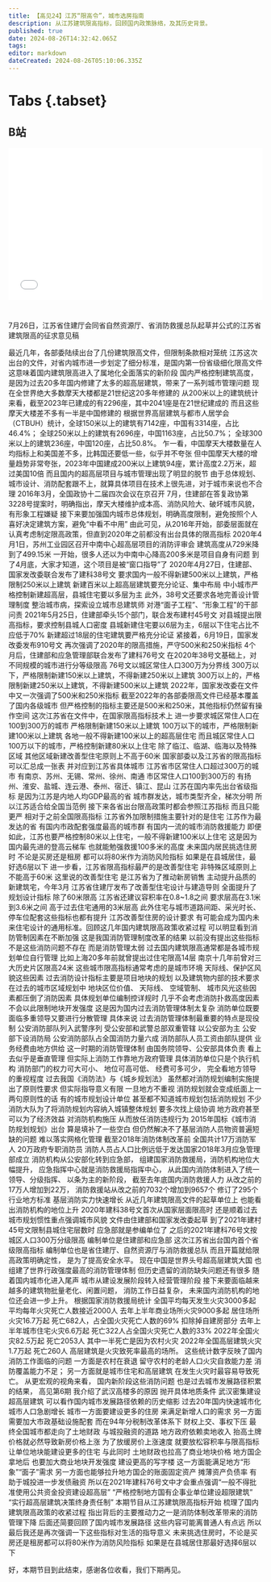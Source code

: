 ```yaml
---
title: 【高见24】江苏“限高令”，城市选房指南
description: 从江苏建筑限高指标，回顾国内政策脉络，及其历史背景。
published: true
date: 2024-08-26T14:32:42.065Z
tags: 
editor: markdown
dateCreated: 2024-08-26T05:10:06.335Z
---
```


# Tabs {.tabset}

## B站

<div style="position: relative; padding: 30% 45%;">
<iframe style="position: absolute; width: 100%; height: 100%; left: 0; top: 0;" src="//player.bilibili.com/player.html?&bvid=BV1Cb421E7Rp&page=1&as_wide=1&high_quality=1&danmaku=1&autoplay=0" scrolling="no" border="0" frameborder="no" framespacing="0" allowfullscreen="true"></iframe>
</div>


#

7月26日，江苏省住建厅会同省自然资源厅、省消防救援总队起草并公式的江苏省建筑限高的征求意见稿

最近几年，各部委陆续出台了几份建筑限高文件，但限制条款相对笼统
江苏这次出台的文件，对省内城市进一步划定了细分标准，是国内第一份省级细化限高文件
这意味着国内建筑限高进入了属地化全面落实的新阶段
国内严格控制建筑高度，是因为过去20多年国内修建了太多的超高层建筑，带来了一系列城市管理问题
现在全世界绝大多数摩天大楼都是21世纪这20多年修建的
从200米以上的建筑统计来看，截至2023年已建成的有2296座，其中2041座是在21世纪建成的
而且这些摩天大楼差不多有一半是中国修建的
根据世界高层建筑与都市人居学会（CTBUH）统计，全球150米以上的建筑有7142座，中国有3314座，占比46.4%；
全球250米以上的建筑有2696座，中国1163座，占比50.7%；
全球300米以上的建筑236座，中国120座，占比50.8%。
乍一看，中国摩天大楼数量在人均指标上和美国差不多，比韩国还要低一些，似乎并不夸张
但中国摩天大楼的增量趋势非常夸张，2023年中国建成200米以上建筑94座，累计高度2.2万米，超过美国10倍
而且国内的超高层项目与城市管理出现了明显的脱节
由于总体规划、城市设计、消防配套跟不上，就算具体项目在技术上很先进，对于城市来说也不合理
2016年3月，全国政协十二届四次会议在京召开
7月，住建部在答复政协第3228号提案时，明确指出，摩天大楼维护成本高、消防风险大、破坏城市风貌，有形象工程嫌疑
接下来要加强国内城市总体规划，明确高度限制，避免按照个人喜好决定建筑方案，避免“中看不中用”
由此可见，从2016年开始，部委层面就在认真考虑制定限高政策，但直到2020年之前都没有出台具体的限高指标
2020年4月1日，苏州工业园区召开中南中心超高层项目的消防评审会
建筑高度从729米降到了499.15米
一开始，很多人还以为中南中心降高200多米是项目自身有问题
到了4月底，大家才知道，这个项目是被“窗口指导”了
2020年4月27日，住建部、国家发改委联合发布了建科38号文
要求国内一般不得新建500米以上建筑，严格限制250米以上建筑
新建百米以上超高层建筑要充分论证、集中布局
中小城市严格控制新建超高层，县城住宅要以多层为主
此外，38号文还要求各地完善设计管理制度
整治城市病，探索设立城市总建筑师
对港“面子工程”、“形象工程”的干部问责
2021年5月25日，住建部牵头15个部门，联合发布建村45号文
对县城提出限高指标，要求控制县城人口密度
县城新建住宅要以6层为主，6层以下住宅占比不应低于70%
新建超过18层的住宅建筑要严格充分论证
紧接着，6月19日，国家发改委发布910号文
再次强调了2020年的限高措施，严守500米和250米指标
4个月后，住建部和应急管理部联合发布了建科76号文
在2020年38号文基础上，对不同规模的城市进行分等级限高
76号文以城区常住人口300万为分界线
300万以下，严格限制新建150米以上建筑，不得新建250米以上建筑
300万以上的，严格限制新建250米以上建筑，不得新建500米以上建筑
2022年，国家发改委在文件中又一次强调了500米和250米指标
截至2022年的各部委限高文件已经基本覆盖了国内各级城市
但严格控制的指标主要还是500米和250米，其他指标仍然留有操作空间
这次江苏省在文件中，在国家限高指标技术上
进一步要求城区常住人口在100到300万的城市
严格限制新建150米以上建筑
100万以下的城市，严格限制新建100米以上建筑
各地一般不得新建100米以上的超高层住宅
而且城区常住人口100万以下的城市，严格控制新建80米以上住宅
除了临江、临湖、临海以及特殊区域
其他区域新建改善型住宅原则上不高于60米
国家部委以及江苏省的限高指标可以汇总成一张表
并对应到江苏省具体城市
江苏省市区常住人口超过300万的城市
有南京、苏州、无锡、常州、徐州、南通
市区常住人口100到300万的
有扬州、淮安、盐城、连云港、泰州、宿迁、镇江、昆山
江苏在国内率先出台省级指标
是因为江苏是内地人均GDP最高的省
城市群发达，城市类型齐全，梯次分明
所以江苏适合给全国当范例
接下来各省出台限高政策时都会参照江苏指标
而且只能更严
相对于之前全国限高指标
江苏省外加限制措施主要针对的是住宅
江苏作为最发达的省
有国内市政配套强度最高的城市群
有国内一流的城市消防救援能力
即便如此，江苏也要严格控制80米以上住宅，一般不得新建100米以上住宅
这是因为国内最先进的登高云梯车
也就能勉强救援100多米的高度
未来国内居民挑选住房时
不论是买房还是租房
都可以将80米作为消防风险指标
如果是在县城居住，最好选6层以下
进一步看，江苏省限高指标最严的是改善型住宅
非特殊区域原则上不能高于60米
这里说的改善型住宅
是江苏省为了推动新房销售
主动提升品质的新建筑宅，今年3月
江苏省住建厅发布了改善型住宅设计与建造导则
全面提升了规划设计指标
除了60米限高
江苏省还建议容积率在0.8~1.8之间
要求层高在3.1米到3.6米之间
高于过去住宅通用的3米层高
此外住宅与城市道路间距、采光时长、停车位配套这些指标也都有提升
江苏改善型住房的设计要求
有可能会成为国内未来住宅设计的通用标准。回顾这几年国内建筑限高政策收紧过程
可以明显看到消防管制因素在不断加强
这是我国消防管理制度改革的结果
以前没有提出这些指标
不是这些消防问题不存在
而是消防管理太弱
过去国内建筑限高通常都是各城市规划单位自行管理
比如上海20多年前就曾提出过住宅限高14层
南京十几年前曾对三大历史片区限高24米
这些城市限高指标通常考虑的是城市环境
天际线、保护区风貌这些因素
过去消防设计指标主要是项目地块的规划
以及建筑物内部的技术要求
在过去的城市区域规划中
地块区位价值、
天际线、
空域管制、
城市风光这些因素都压倒了消防因素
具体规划单位编制控详规时
几乎不会考虑消防扑救高度因素
不会以此限制地块开发强度
这是因为国内过去消防管理体制太复杂
消防单位既要面临多重领导又要进行分散管理
具体来说
过去消防管理体制最重要的特点是现役制
公安消防部队列入武警序列
受公安部和武警总部双重管辖
以公安部为主
公安部下设消防局
公安消防部队占全国消防力量六成
消防部队人员工资由部队提供
业务经费由地方供给
这一时期的消防管理体制
由国务院领导、公安部具体负责
看上去似乎是垂直管理
但实际上消防工作靠地方政府管理
具体消防单位只是个执行机构
消防部门的权力可大可小、
地位可高可低、
经费可多可少，
完全看地方领导的重视程度
过去我国《消防法》与《城乡规划法》
虽然都对消防规划编制实施提出了原则性要求
但实际指导意义有限
一旦地方不重视
消防规划就会变成纸面上一两句原则性的话
有的城市规划设计单位
甚至都不知道城市规划包括消防规划
不少消防大队为了将消防规划内容纳入城镇整体规划
要多次找上级协调
地方政府甚至可以为了经济效益
对消防机构施压
从而放任消防违规行为
2015年国标《城市消防规划规划》出台
算是填补了一些空白
但仍然解决不了基层消防人员物资普遍短缺的问题
难以落实网格化管理
截至2018年消防体制改革前
全国共计17万消防军人
20万政府专职消防员
消防人员占人口比例远低于发达国家2018年3月应急管理部成立
消防机构从公安部化转到应急部，
组建国家消防救援局，消防机构地位大幅提升，
应急指挥中心就是消防救援局指挥中心，
从此国内消防体制进入了统一领导、分级指挥、
以条为主的新阶段，
截至去年底国内消防救援人力
从改之前的17万人增加到22万，
消防救援站从改之前的7032个增加到9657个
修订了295个行业地方标准
基层消防实力快速增长
从近几年建筑限高文件的起草单位上
也能看出消防机构的地位上升
2020年建科38号文首次从国家层面限高时
还是顺着过去城市规划惯性重点强调城市风貌
文件由住建部和国家发改委起草
到了2021年建村45号文限制县城住宅层数时
应急部就是参编单位了
之后的2021年建科76号文按城区人口300万分级限高
编制单位是住建部和应急部
这次江苏省出台国内首个省级限高指标
编制单位也是省住建厅、自然资源厅与消防救援总队
而且开篇就给限高政策明确定性，
是为了提高安全水平。
现在中国是世界头号超高层建筑大国
也组建了世界行政强度最高的消防管理体制
但历史遗留的消防缺失问题还有很多
随着国内城市化进入尾声
城市从建设发展阶段转入经营管理阶段
接下来要面临越来越多的建筑物批量老化、闲置问题，
消防工作日益复杂，
未来国内消防机构的地位还会进一步上升。
根据国家消防救援局统计
全国平均每天发生火灾3000多起
平均每年火灾死亡人数接近2000人
去年上半年商业场所火灾9000多起
居住场所火灾16.7万起
死亡682人，占全国火灾死亡人数的69%
扣除掉自建房部分
去年上半年城市住宅火灾6.6万起
死亡322人占全国火灾死亡人数的33%
2022年全国火灾82.5万起
死亡2053人
其中一半死亡是因为农村火灾
2022年全国高层建筑火灾1.7万起
死亡260人
高层建筑是火灾致死率最高的场所。
这些统计数字反映了国内消防工作面临的问题
一方面是农村在衰退
留守农村的老龄人口火灾自救能力差
消防覆盖能力不足；
另一方面就是城市住宅和高层建筑
在发生火灾时最容易导致死亡。
从更宏观的视角来看，
国内新阶段这些消防问题
也是过去城市发展路径积累的结果，
高见第6期
我介绍了武汉高楼多的原因
抛开具体地质条件
武汉密集建设超高层建筑
可以看作国内城市发展路径依赖的历史缩影
过去20年国内快速城市化
城市人口急剧增长
城市一方面要建设更多的住房
来满足新增人口的需求
另一方面需要加大市政基础设施配套
而在94年分税制改革体系下
财权上交、事权下压
最终全国城市都走向了土地财政
与城投融资的道路
地方政府依赖卖地收入
抬高土牌价格就必然导致新房价格上涨
为了放缓房价上涨速度
就要放松容积率与限高指标
让单位地块能建设更多的住宅
与此同时
土地财政也拉高了商业地块价格
地方国企拿地后
也要加大商业地块开发强度
建设更高的写字楼
这一方面能满足地方“形象”“面子”需求
另一方面也能够拉升地方国企的账面固定资产
摊薄资产负债率
有助于城投进一步发债融资
所以在2021年建科76号文中才会重点强调“一般不得批准使用公共资金投资建设超高层”
“严格控制地方国有企事业单位建设超限建筑”
“实行超高层建筑决策终身责任制”
本期节目从江苏建筑限高指标开始
梳理了国内建筑限高政策的收紧过程
指出背后的主要推动力之一是消防体制改革带来的消防管理下降
后面还简要回顾了国内城市发展路径
这些内容可能离普通人有点远
所以最后我还是再次强调一下这些指标对生活的指导意义
未来挑选住房时，不论是买房还是租房都可以将80米作为消防风险指标
如果是在县城居住那最好选择6层以下

好，本期节目到此结束，感谢各位收看，我们下期再见。

